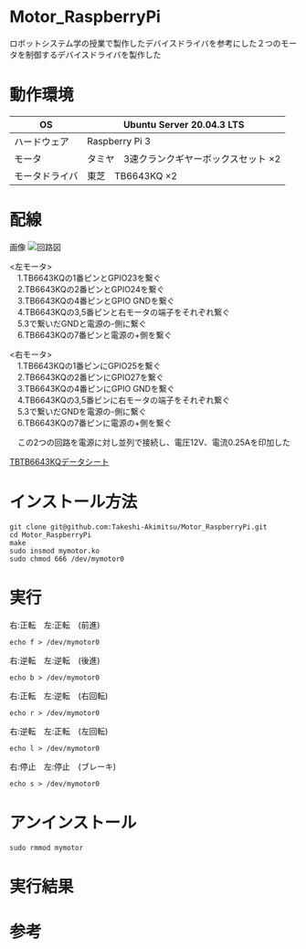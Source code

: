 # Motor_RaspberryPi
ロボットシステム学の授業で製作したデバイスドライバを参考にした２つのモータを制御するデバイスドライバを製作した

# 動作環境
|OS|Ubuntu Server 20.04.3 LTS|
|---|---|
|ハードウェア|Raspberry Pi 3|
|モータ|タミヤ　3速クランクギヤーボックスセット ×2|
|モータドライバ|東芝　TB6643KQ ×2|

 # 配線
画像
![回路図](https://user-images.githubusercontent.com/97353827/149396445-e3beb1fa-9635-4022-901a-dfd397891cb1.jpg)

<左モータ>  
　1.TB6643KQの1番ピンとGPIO23を繋ぐ  
　2.TB6643KQの2番ピンとGPIO24を繋ぐ  
　3.TB6643KQの4番ピンとGPIO GNDを繋ぐ  
　4.TB6643KQの3,5番ピンと右モータの端子をそれぞれ繋ぐ  
　5.3で繋いだGNDと電源の-側に繋ぐ  
　6.TB6643KQの7番ピンと電源の+側を繋ぐ  

<右モータ>  
　1.TB6643KQの1番ピンにGPIO25を繋ぐ  
　2.TB6643KQの2番ピンにGPIO27を繋ぐ  
　3.TB6643KQの4番ピンにGPIO GNDを繋ぐ  
　4.TB6643KQの3,5番ピンに右モータの端子をそれぞれ繋ぐ  
　5.3で繋いだGNDを電源の-側に繋ぐ  
　6.TB6643KQの7番ピンに電源の+側を繋ぐ


　この2つの回路を電源に対し並列で接続し、電圧12V、電流0.25Aを印加した


[TBTB6643KQデータシート](http://www.kyohritsu.jp/eclib/OTHER/DATASHEET/TOSHIBA/tb6643kq.pdf)

# インストール方法
```
git clone git@github.com:Takeshi-Akimitsu/Motor_RaspberryPi.git
cd Motor_RaspberryPi
make
sudo insmod mymotor.ko  
sudo chmod 666 /dev/mymotor0  
```

# 実行
右:正転　左:正転　(前進)
```
echo f > /dev/mymotor0 
```

右:逆転　左:逆転　(後進)
```
echo b > /dev/mymotor0 
```

右:正転　左:逆転　(右回転)
```
echo r > /dev/mymotor0 
```

右:逆転　左:正転　(左回転)
```
echo l > /dev/mymotor0 
```

右:停止　左:停止　(ブレーキ)
```
echo s > /dev/mymotor0 
```

# アンインストール
```
sudo rmmod mymotor 
```

# 実行結果


# 参考

